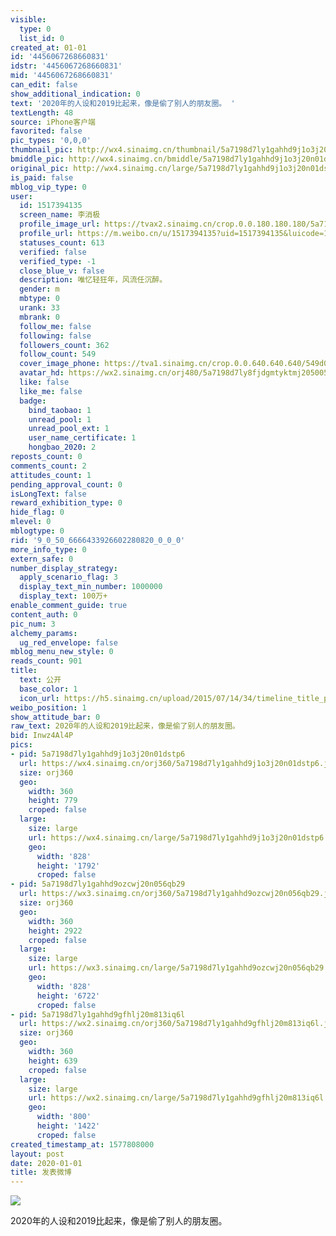 ```yaml
---
visible:
  type: 0
  list_id: 0
created_at: 01-01
id: '4456067268660831'
idstr: '4456067268660831'
mid: '4456067268660831'
can_edit: false
show_additional_indication: 0
text: '2020年的人设和2019比起来，像是偷了别人的朋友圈。 '
textLength: 48
source: iPhone客户端
favorited: false
pic_types: '0,0,0'
thumbnail_pic: http://wx4.sinaimg.cn/thumbnail/5a7198d7ly1gahhd9j1o3j20n01dstp6.jpg
bmiddle_pic: http://wx4.sinaimg.cn/bmiddle/5a7198d7ly1gahhd9j1o3j20n01dstp6.jpg
original_pic: http://wx4.sinaimg.cn/large/5a7198d7ly1gahhd9j1o3j20n01dstp6.jpg
is_paid: false
mblog_vip_type: 0
user:
  id: 1517394135
  screen_name: 李消极
  profile_image_url: https://tvax2.sinaimg.cn/crop.0.0.180.180.180/5a7198d7ly8fjdgmtyktmj20500500so.jpg?KID=imgbed,tva&Expires=1606399217&ssig=mm5qVT9M2D
  profile_url: https://m.weibo.cn/u/1517394135?uid=1517394135&luicode=10000011&lfid=2304131517394135_-_WEIBO_SECOND_PROFILE_WEIBO
  statuses_count: 613
  verified: false
  verified_type: -1
  close_blue_v: false
  description: 唯忆轻狂年，风流任沉醉。
  gender: m
  mbtype: 0
  urank: 33
  mbrank: 0
  follow_me: false
  following: false
  followers_count: 362
  follow_count: 549
  cover_image_phone: https://tva1.sinaimg.cn/crop.0.0.640.640.640/549d0121tw1egm1kjly3jj20hs0hsq4f.jpg
  avatar_hd: https://wx2.sinaimg.cn/orj480/5a7198d7ly8fjdgmtyktmj20500500so.jpg
  like: false
  like_me: false
  badge:
    bind_taobao: 1
    unread_pool: 1
    unread_pool_ext: 1
    user_name_certificate: 1
    hongbao_2020: 2
reposts_count: 0
comments_count: 2
attitudes_count: 1
pending_approval_count: 0
isLongText: false
reward_exhibition_type: 0
hide_flag: 0
mlevel: 0
mblogtype: 0
rid: '9_0_50_6666433926602280820_0_0_0'
more_info_type: 0
extern_safe: 0
number_display_strategy:
  apply_scenario_flag: 3
  display_text_min_number: 1000000
  display_text: 100万+
enable_comment_guide: true
content_auth: 0
pic_num: 3
alchemy_params:
  ug_red_envelope: false
mblog_menu_new_style: 0
reads_count: 901
title:
  text: 公开
  base_color: 1
  icon_url: https://h5.sinaimg.cn/upload/2015/07/14/34/timeline_title_public_default.png
weibo_position: 1
show_attitude_bar: 0
raw_text: 2020年的人设和2019比起来，像是偷了别人的朋友圈。 ​​​
bid: Inwz4Al4P
pics:
- pid: 5a7198d7ly1gahhd9j1o3j20n01dstp6
  url: https://wx4.sinaimg.cn/orj360/5a7198d7ly1gahhd9j1o3j20n01dstp6.jpg
  size: orj360
  geo:
    width: 360
    height: 779
    croped: false
  large:
    size: large
    url: https://wx4.sinaimg.cn/large/5a7198d7ly1gahhd9j1o3j20n01dstp6.jpg
    geo:
      width: '828'
      height: '1792'
      croped: false
- pid: 5a7198d7ly1gahhd9ozcwj20n056qb29
  url: https://wx3.sinaimg.cn/orj360/5a7198d7ly1gahhd9ozcwj20n056qb29.jpg
  size: orj360
  geo:
    width: 360
    height: 2922
    croped: false
  large:
    size: large
    url: https://wx3.sinaimg.cn/large/5a7198d7ly1gahhd9ozcwj20n056qb29.jpg
    geo:
      width: '828'
      height: '6722'
      croped: false
- pid: 5a7198d7ly1gahhd9gfhlj20m813iq6l
  url: https://wx2.sinaimg.cn/orj360/5a7198d7ly1gahhd9gfhlj20m813iq6l.jpg
  size: orj360
  geo:
    width: 360
    height: 639
    croped: false
  large:
    size: large
    url: https://wx2.sinaimg.cn/large/5a7198d7ly1gahhd9gfhlj20m813iq6l.jpg
    geo:
      width: '800'
      height: '1422'
      croped: false
created_timestamp_at: 1577808000
layout: post
date: 2020-01-01
title: 发表微博
---
```


![](https://image.baidu.com/search/down?url=http://wx4.sinaimg.cn/large/5a7198d7ly1gahhd9j1o3j20n01dstp6.jpg)

2020年的人设和2019比起来，像是偷了别人的朋友圈。 

